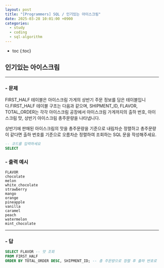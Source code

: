 ```yaml
---
layout: post
title: "[Programmers] SQL / 인기있는 아이스크림"
date: 2025-03-28 10:01:00 +0900
categories: 
  - study
  - coding
  - sql-algorithm
---
```


* toc
{:toc}

## 인기있는 아이스크림

---

### - 문제

FIRST_HALF 테이블은 아이스크림 가게의 상반기 주문 정보를 담은 테이블입니다.FIRST_HALF 테이블 구조는 다음과 같으며, SHIPMENT_ID, FLAVOR, TOTAL_ORDER는 각각 아이스크림 공장에서 아이스크림 가게까지의 출하 번호, 아이스크림 맛, 상반기 아이스크림 총주문량을 나타냅니다.

상반기에 판매된 아이스크림의 맛을 총주문량을 기준으로 내림차순 정렬하고 총주문량이 같다면 출하 번호를 기준으로 오름차순 정렬하여 조회하는 SQL 문을 작성해주세요.

```sql
-- 코드를 입력하세요
SELECT
```

### - 출력 예시

```
FLAVOR
chocolate
melon
white_chocolate
strawberry
mango
orange
pineapple
vanilla
caramel
peach
watermelon
mint_chocolate
```

<!-- >  -->

---

### - 답

```sql
SELECT FLAVOR -- 맛 조회
FROM FIRST_HALF
ORDER BY TOTAL_ORDER DESC, SHIPMENT_ID; -- 총 주문량으로 정렬 후 출하 번호로 정렬
```

<!--  -->
